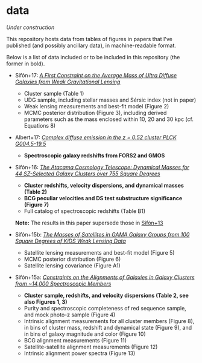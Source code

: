 # data

*Under construction*

This repository hosts data from tables of figures in papers that I've published (and possibly ancillary data), in machine-readable format.

Below is a list of data included or to be included in this repository (the former in bold).

 * Sifón+17: [*A First Constraint on the Average Mass of Ultra Diffuse Galaxies from Weak Gravitational Lensing*](http://adsabs.harvard.edu/abs/2017arXiv170407847S)
   * Cluster sample (Table 1)
   * UDG sample, including stellar masses and Sérsic index (not in paper)
   * Weak lensing measurements and best-fit model (Figure 2)
   * MCMC posterior distribution (Figure 3), including derived parameters such as the mass enclosed within 10, 20 and 30 kpc (cf. Equations 8)

 * Albert+17: [*Complex diffuse emission in the z = 0.52 cluster PLCK G004.5-19.5*](https://ui.adsabs.harvard.edu/abs/2017A&A...607A...4A/abstract)
   * **Spectroscopic galaxy redshifts from FORS2 and GMOS**

 * Sifón+16: [*The Atacama Cosmology Telescope: Dynamical Masses for 44 SZ-Selected Galaxy Clusters over 755 Square Degrees*](http://adsabs.harvard.edu/abs/2016MNRAS.461..248S)
   * **Cluster redshifts, velocity dispersions, and dynamical masses (Table 2)**
   * **BCG peculiar velocities and DS test substructure significance (Figure 7)**
   * Full catalog of spectroscopic redshifts (Table B1)
   
   **Note:** The results in this paper supersede those in [Sifón+13](https://adsabs.harvard.edu/abs/2013ApJ...772...25S)

 * Sifón+15b: [*The Masses of Satellites in GAMA Galaxy Groups from 100 Square Degrees of KiDS Weak Lensing Data*](https://adsabs.harvard.edu/abs/2015MNRAS.454.3938S)
   * Satellite lensing measurements and best-fit model (Figure 5)
   * MCMC posterior distribution (Figure 6)
   * Satellite lensing covariance (Figure A1)

 * Sifón+15a: [*Constraints on the Alignments of Galaxies in Galaxy Clusters from ~14,000 Spectroscopic Members*](https://adsabs.harvard.edu/abs/2015A&A...575A..48S)
   * **Cluster sample, redshifts, and velocity dispersions (Table 2, see also Figures 1, 3)**
   * Purity and spectroscopic completeness of red sequence sample, and mock photo-z sample (Figure 4)
   * Intrinsic alignment measurements for all cluster members (Figure 8), in bins of cluster mass, redshift and dynamical state (Figure 9), and in bins of galaxy magnitude and color (Figure 10) 
   * BCG alignment measurements (Figure 11)
   * Satellite-satellite alignment measurements (Figure 12)
   * Intrinsic alignment power spectra (Figure 13)
